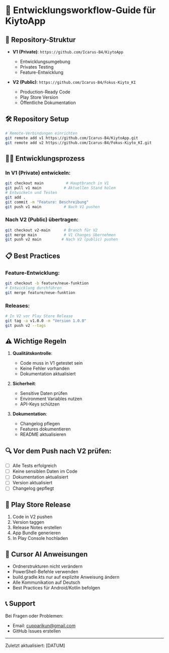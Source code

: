 # 🔄 Entwicklungsworkflow-Guide für KiytoApp

## 📁 Repository-Struktur

- **V1 (Private)**: `https://github.com/Icarus-B4/KiytoApp`
  - Entwicklungsumgebung
  - Privates Testing
  - Feature-Entwicklung

- **V2 (Public)**: `https://github.com/Icarus-B4/Fokus-Kiyto_KI`
  - Production-Ready Code
  - Play Store Version
  - Öffentliche Dokumentation

## 🛠️ Repository Setup

```bash
# Remote-Verbindungen einrichten
git remote add v1 https://github.com/Icarus-B4/KiytoApp.git
git remote add v2 https://github.com/Icarus-B4/Fokus-Kiyto_KI.git
```

## 👨‍💻 Entwicklungsprozess

### In V1 (Private) entwickeln:
```bash
git checkout main          # Hauptbranch in V1
git pull v1 main          # Aktuellen Stand holen
# Entwickeln und Testen
git add .
git commit -m "Feature: Beschreibung"
git push v1 main          # Nach V1 pushen
```

### Nach V2 (Public) übertragen:
```bash
git checkout v2-main      # Branch für V2
git merge main            # V1 Changes übernehmen
git push v2 main         # Nach V2 (public) pushen
```

## 📋 Best Practices

### Feature-Entwicklung:
```bash
git checkout -b feature/neue-funktion
# Entwicklung durchführen
git merge feature/neue-funktion
```

### Releases:
```bash
# In V2 vor Play Store Release
git tag -a v1.0.0 -m "Version 1.0.0"
git push v2 --tags
```

## ⚠️ Wichtige Regeln

1. **Qualitätskontrolle**:
   - Code muss in V1 getestet sein
   - Keine Fehler vorhanden
   - Dokumentation aktualisiert

2. **Sicherheit**:
   - Sensitive Daten prüfen
   - Environment Variables nutzen
   - API-Keys schützen

3. **Dokumentation**:
   - Changelog pflegen
   - Features dokumentieren
   - README aktualisieren

## 🔍 Vor dem Push nach V2 prüfen:

- [ ] Alle Tests erfolgreich
- [ ] Keine sensiblen Daten im Code
- [ ] Dokumentation aktualisiert
- [ ] Version aktualisiert
- [ ] Changelog gepflegt

## 📱 Play Store Release

1. Code in V2 pushen
2. Version taggen
3. Release Notes erstellen
4. App Bundle generieren
5. In Play Console hochladen

## 🤖 Cursor AI Anweisungen

- Ordnerstrukturen nicht verändern
- PowerShell-Befehle verwenden
- build.gradle.kts nur auf explizite Anweisung ändern
- Alle Kommunikation auf Deutsch
- Best Practices für Android/Kotlin befolgen

## 📞 Support

Bei Fragen oder Problemen:
- Email: cupparikun@gmail.com
- GitHub Issues erstellen

---
Zuletzt aktualisiert: [DATUM] 